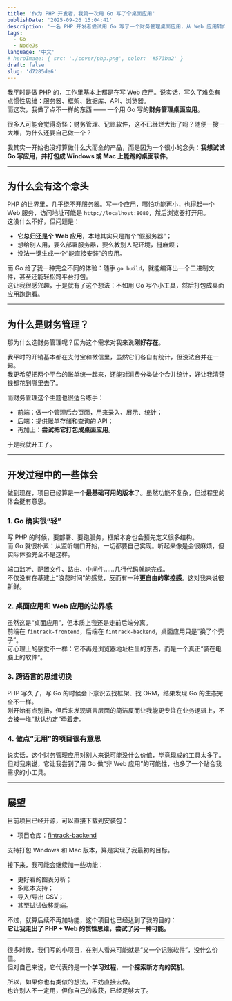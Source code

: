 ```yaml
---
title: '作为 PHP 开发者，我第一次用 Go 写了个桌面应用'
publishDate: '2025-09-26 15:04:41'
description: '一名 PHP 开发者尝试用 Go 写了一个财务管理桌面应用，从 Web 应用转向本地应用，探索 Go 的跨平台打包与开发体验'
tags:
  - Go
  - NodeJs
language: '中文'
# heroImage: { src: './cover/php.png', color: '#573ba2' }
draft: false
slug: 'd7285de6'
---
```


我平时是做 PHP 的，工作里基本上都是在写 Web 应用。说实话，写久了难免有点惯性思维：服务器、框架、数据库、API、浏览器。  
而这次，我做了点不一样的东西 —— 一个用 Go 写的**财务管理桌面应用**。

很多人可能会觉得奇怪：财务管理、记账软件，这不已经烂大街了吗？随便一搜一大堆，为什么还要自己做一个？

我其实一开始也没打算做什么大而全的产品，而是因为一个很小的念头：**我想试试 Go 写应用，并打包成 Windows 或 Mac 上能跑的桌面软件**。

---

## 为什么会有这个念头

PHP 的世界里，几乎绕不开服务器。写一个应用，哪怕功能再小，也得起一个 Web 服务，访问地址可能是 `http://localhost:8080`，然后浏览器打开用。  
这没什么不好，但问题是：

- **它总归还是个 Web 应用**，本地其实只是跑个“假服务器”；
- 想给别人用，要么部署服务器，要么教别人配环境，挺麻烦；
- 没法一键生成一个“能直接安装”的应用。

而 Go 给了我一种完全不同的体验：随手 `go build`，就能编译出一个二进制文件，甚至还能轻松跨平台打包。  
这让我很感兴趣，于是就有了这个想法：不如用 Go 写个小工具，然后打包成桌面应用跑跑看。

---

## 为什么是财务管理？

那为什么选财务管理呢？因为这个需求对我来说**刚好存在**。

我平时的开销基本都在支付宝和微信里，虽然它们各自有统计，但没法合并在一起。  
我更希望把两个平台的账单统一起来，还能对消费分类做个合并统计，好让我清楚钱都花到哪里去了。

而财务管理这个主题也很适合练手：

- 前端：做一个管理后台页面，用来录入、展示、统计；
- 后端：提供账单存储和查询的 API；
- 再加上：**尝试把它打包成桌面应用**。

于是我就开工了。

---

## 开发过程中的一些体会

做到现在，项目已经算是一个**最基础可用的版本**了。虽然功能不复杂，但过程里的体会挺有意思。

### 1. Go 确实很“轻”

写 PHP 的时候，要部署、要跑服务，框架本身也会预先定义很多结构。  
而 Go 就很朴素：从监听端口开始，一切都要自己实现。听起来像是会很麻烦，但实际体验完全不是这样。

端口监听、配置文件、路由、中间件……几行代码就能完成。  
不仅没有在基建上“浪费时间”的感觉，反而有一种**更自由的掌控感**。这对我来说很新鲜。

### 2. 桌面应用和 Web 应用的边界感

虽然这是“桌面应用”，但本质上我还是走前后端分离。  
前端在 `fintrack-frontend`，后端在 `fintrack-backend`，桌面应用只是“换了个壳子”。  
可心理上的感觉不一样：它不再是浏览器地址栏里的东西，而是一个真正“装在电脑上的软件”。

### 3. 跨语言的思维切换

PHP 写久了，写 Go 的时候会下意识去找框架、找 ORM，结果发现 Go 的生态完全不一样。  
刚开始有点别扭，但后来发现语言层面的简洁反而让我能更专注在业务逻辑上，不会被一堆“默认约定”牵着走。

### 4. 做点“无用”的项目很有意思

说实话，这个财务管理应用对别人来说可能没什么价值，毕竟现成的工具太多了。  
但对我来说，它让我尝到了用 Go 做“非 Web 应用”的可能性，也多了一个贴合我需求的小工具。

---

## 展望

目前项目已经开源，可以直接下载到安装包：

- 项目仓库：[fintrack-backend](https://github.com/zxc7563598/fintrack-backend)

支持打包 Windows 和 Mac 版本，算是实现了我最初的目标。

接下来，我可能会继续加一些功能：

- 更好看的图表分析；
- 多账本支持；
- 导入/导出 CSV；
- 甚至试试做移动端。

不过，就算后续不再加功能，这个项目也已经达到了我的目的：  
**它让我走出了 PHP + Web 的惯性思维，尝试了另一种可能。**

---

很多时候，我们写的小项目，在别人看来可能就是“又一个记账软件”，没什么价值。  
但对自己来说，它代表的是一个**学习过程**，一个**探索新方向的契机**。

所以，如果你也有类似的想法，不妨直接去做。  
也许别人不一定用，但你自己的收获，已经足够大了。
